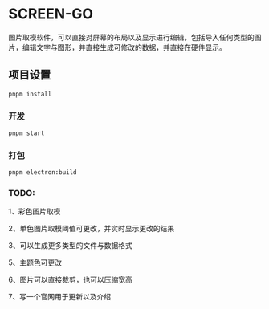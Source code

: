 # SCREEN-GO

图片取模软件，可以直接对屏幕的布局以及显示进行编辑，包括导入任何类型的图片，编辑文字与图形，并直接生成可修改的数据，并直接在硬件显示。



## 项目设置

```sh
pnpm install
```

### 开发

```sh
pnpm start
```

### 打包

```sh
pnpm electron:build
```



### TODO:

1、彩色图片取模

2、单色图片取模阈值可更改，并实时显示更改的结果

3、可以生成更多类型的文件与数据格式

5、主题色可更改

6、图片可以直接裁剪，也可以压缩宽高

7、写一个官网用于更新以及介绍
